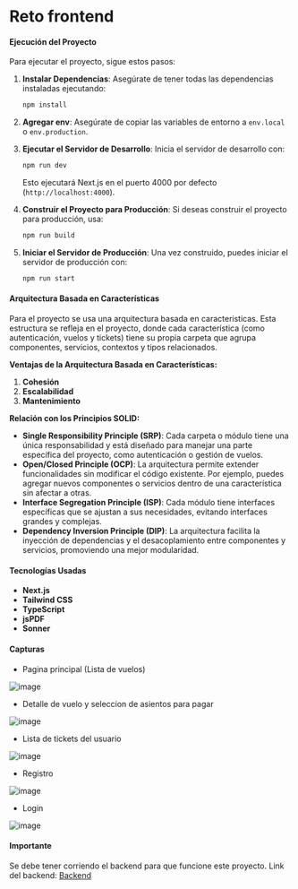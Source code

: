 # Reto frontend

#### Ejecución del Proyecto

Para ejecutar el proyecto, sigue estos pasos:

1. **Instalar Dependencias**: Asegúrate de tener todas las dependencias instaladas ejecutando:
   ```bash
   npm install
   ```
2. **Agregar env**: Asegúrate de copiar las variables de entorno a `env.local` o `env.production`.
3. **Ejecutar el Servidor de Desarrollo**: Inicia el servidor de desarrollo con:
   ```bash
   npm run dev
   ```
   Esto ejecutará Next.js en el puerto 4000 por defecto (`http://localhost:4000`).

4. **Construir el Proyecto para Producción**: Si deseas construir el proyecto para producción, usa:
   ```bash
   npm run build
   ```

5. **Iniciar el Servidor de Producción**: Una vez construido, puedes iniciar el servidor de producción con:
   ```bash
   npm run start
   ```

#### Arquitectura Basada en Características

Para el proyecto se usa una arquitectura basada en caracteristicas. Esta estructura se refleja en el proyecto, donde cada característica (como autenticación, vuelos y tickets) tiene su propia carpeta que agrupa componentes, servicios, contextos y tipos relacionados.

**Ventajas de la Arquitectura Basada en Características:**

1. **Cohesión**
2. **Escalabilidad**
3. **Mantenimiento**

**Relación con los Principios SOLID:**

- **Single Responsibility Principle (SRP)**: Cada carpeta o módulo tiene una única responsabilidad y está diseñado para manejar una parte específica del proyecto, como autenticación o gestión de vuelos.
- **Open/Closed Principle (OCP)**: La arquitectura permite extender funcionalidades sin modificar el código existente. Por ejemplo, puedes agregar nuevos componentes o servicios dentro de una característica sin afectar a otras.
- **Interface Segregation Principle (ISP)**: Cada módulo tiene interfaces específicas que se ajustan a sus necesidades, evitando interfaces grandes y complejas.
- **Dependency Inversion Principle (DIP)**: La arquitectura facilita la inyección de dependencias y el desacoplamiento entre componentes y servicios, promoviendo una mejor modularidad.

#### Tecnologías Usadas

- **Next.js**
- **Tailwind CSS**
- **TypeScript**
- **jsPDF**
- **Sonner**

#### **Capturas**
- Pagina principal (Lista de vuelos)

![image](https://github.com/user-attachments/assets/bd37375c-e1c6-463c-8945-b9d527106756)

- Detalle de vuelo y seleccion de asientos para pagar
  
![image](https://github.com/user-attachments/assets/8a0c1738-86c7-43b3-8915-21c031dceabe)

- Lista de tickets del usuario
  
![image](https://github.com/user-attachments/assets/fb3a6de5-0c8b-47ae-aedd-691b95962adb)

- Registro

![image](https://github.com/user-attachments/assets/5c356db5-3d04-4699-81fd-9600544bfff4)

- Login

![image](https://github.com/user-attachments/assets/9cce4273-105e-4b10-9a68-9fc009ef8efd)

#### **Importante**
Se debe tener corriendo el backend para que funcione este proyecto. Link del backend: [Backend](https://github.com/SebastianContrerasR/reto-at-backend)
